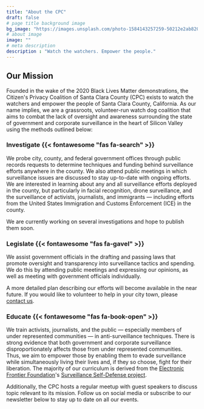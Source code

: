```yaml
---
title: "About the CPC"
draft: false
# page title background image
bg_image: "https://images.unsplash.com/photo-1584143257259-50212e2ab820?ixlib=rb-1.2.1&ixid=eyJhcHBfaWQiOjEyMDd9&auto=format&fit=crop&w=1267&q=80"
# about image
image: ""
# meta description
description : "Watch the watchers. Empower the people."
---
```


## Our Mission
Founded in the wake of the 2020 Black Lives Matter demonstrations, the Citizen's Privacy Coalition of Santa Clara County (CPC) exists to watch the watchers and empower the people of Santa Clara County, California. As our name implies, we are a grassroots, volunteer-run watch dog coalition that aims to combat the lack of oversight and awareness surrounding the state of government and corporate surveillance in the heart of Silicon Valley using the methods outlined below:

### Investigate {{< fontawesome "fas fa-search" >}}
We probe city, county, and federal government offices through public records requests to determine techniques and funding behind surveillance efforts anywhere in the county. We also attend public meetings in which surveillance issues are discussed to stay up-to-date with ongoing efforts. We are interested in learning about any and all surveillance efforts deployed in the county, but particularly in facial recognition, drone surveillance, and the surveillance of activists, journalists, and immigrants — including efforts from the United States Immigration and Customs Enforcement (ICE) in the county. 

We are currently working on several investigations and hope to publish them soon.

### Legislate {{< fontawesome "fas fa-gavel" >}}
We assist government officials in the drafting and passing laws that promote oversight and transparency into surveillance tactics and spending. We do this by attending public meetings and expressing our opinions, as well as meeting with government officials individually. 

A more detailed plan describing our efforts will become available in the near future. If you would like to volunteer to help in your city town, please [contact us](/contact).

### Educate {{< fontawesome "fas fa-book-open" >}}
We train activists, journalists, and the public — especially members of under represented communities — in anti-surveillance techniques. There is strong evidence that both government and corporate surveillance disproportionately affects those from under represented communities. Thus, we aim to empower those by enabling them to evade surveillance while simultaneously living their lives and, if they so choose, fight for their liberation. The majority of our curriculum is derived from the [Electronic Frontier Foundation](https://eff.org/)'s [Surveillance Self-Defense project](https://ssd.eff.org/).

Additionally, the CPC hosts a regular meetup with guest speakers to discuss topic relevant to its mission. Follow us on social media or subscribe to our newsletter below to stay up to date on all our events. 
